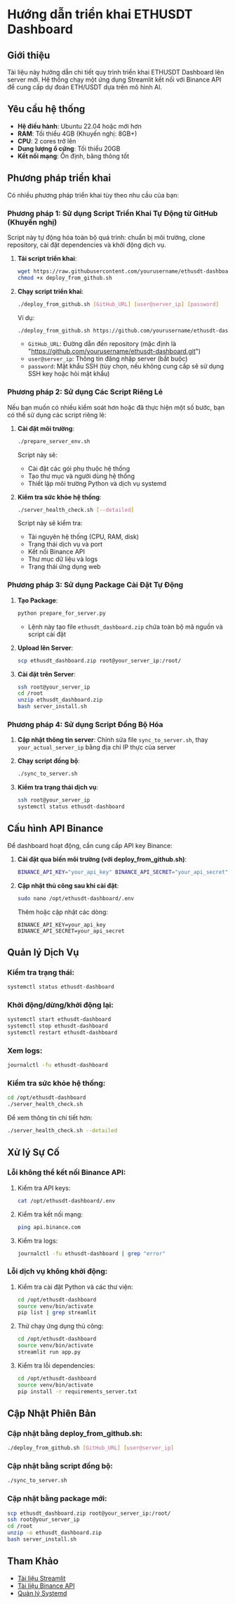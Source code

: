 # Hướng dẫn triển khai ETHUSDT Dashboard

## Giới thiệu

Tài liệu này hướng dẫn chi tiết quy trình triển khai ETHUSDT Dashboard lên server mới. Hệ thống chạy một ứng dụng Streamlit kết nối với Binance API để cung cấp dự đoán ETH/USDT dựa trên mô hình AI.

## Yêu cầu hệ thống

- **Hệ điều hành**: Ubuntu 22.04 hoặc mới hơn
- **RAM**: Tối thiểu 4GB (Khuyến nghị: 8GB+)
- **CPU**: 2 cores trở lên
- **Dung lượng ổ cứng**: Tối thiểu 20GB
- **Kết nối mạng**: Ổn định, băng thông tốt

## Phương pháp triển khai

Có nhiều phương pháp triển khai tùy theo nhu cầu của bạn:

### Phương pháp 1: Sử dụng Script Triển Khai Tự Động từ GitHub (Khuyến nghị)

Script này tự động hóa toàn bộ quá trình: chuẩn bị môi trường, clone repository, cài đặt dependencies và khởi động dịch vụ.

1. **Tải script triển khai**:
   ```bash
   wget https://raw.githubusercontent.com/yourusername/ethusdt-dashboard/main/deploy_from_github.sh
   chmod +x deploy_from_github.sh
   ```

2. **Chạy script triển khai**:
   ```bash
   ./deploy_from_github.sh [GitHub_URL] [user@server_ip] [password]
   ```

   Ví dụ:
   ```bash
   ./deploy_from_github.sh https://github.com/yourusername/ethusdt-dashboard.git root@192.168.1.100 your_password
   ```

   - `GitHub_URL`: Đường dẫn đến repository (mặc định là "https://github.com/yourusername/ethusdt-dashboard.git")
   - `user@server_ip`: Thông tin đăng nhập server (bắt buộc)
   - `password`: Mật khẩu SSH (tùy chọn, nếu không cung cấp sẽ sử dụng SSH key hoặc hỏi mật khẩu)

### Phương pháp 2: Sử dụng Các Script Riêng Lẻ

Nếu bạn muốn có nhiều kiểm soát hơn hoặc đã thực hiện một số bước, bạn có thể sử dụng các script riêng lẻ:

1. **Cài đặt môi trường**:
   ```bash
   ./prepare_server_env.sh
   ```
   Script này sẽ:
   - Cài đặt các gói phụ thuộc hệ thống
   - Tạo thư mục và người dùng hệ thống
   - Thiết lập môi trường Python và dịch vụ systemd

2. **Kiểm tra sức khỏe hệ thống**:
   ```bash
   ./server_health_check.sh [--detailed]
   ```
   Script này sẽ kiểm tra:
   - Tài nguyên hệ thống (CPU, RAM, disk)
   - Trạng thái dịch vụ và port
   - Kết nối Binance API
   - Thư mục dữ liệu và logs
   - Trạng thái ứng dụng web

### Phương pháp 3: Sử dụng Package Cài Đặt Tự Động

1. **Tạo Package**:
   ```bash
   python prepare_for_server.py
   ```
   - Lệnh này tạo file `ethusdt_dashboard.zip` chứa toàn bộ mã nguồn và script cài đặt

2. **Upload lên Server**:
   ```bash
   scp ethusdt_dashboard.zip root@your_server_ip:/root/
   ```

3. **Cài đặt trên Server**:
   ```bash
   ssh root@your_server_ip
   cd /root
   unzip ethusdt_dashboard.zip
   bash server_install.sh
   ```

### Phương pháp 4: Sử dụng Script Đồng Bộ Hóa

1. **Cập nhật thông tin server**:
   Chỉnh sửa file `sync_to_server.sh`, thay `your_actual_server_ip` bằng địa chỉ IP thực của server

2. **Chạy script đồng bộ**:
   ```bash
   ./sync_to_server.sh
   ```

3. **Kiểm tra trạng thái dịch vụ**:
   ```bash
   ssh root@your_server_ip
   systemctl status ethusdt-dashboard
   ```

## Cấu hình API Binance

Để dashboard hoạt động, cần cung cấp API key Binance:

1. **Cài đặt qua biến môi trường (với deploy_from_github.sh)**:
   ```bash
   BINANCE_API_KEY="your_api_key" BINANCE_API_SECRET="your_api_secret" ./deploy_from_github.sh [GitHub_URL] [user@server_ip]
   ```

2. **Cập nhật thủ công sau khi cài đặt**:
   ```bash
   sudo nano /opt/ethusdt-dashboard/.env
   ```
   Thêm hoặc cập nhật các dòng:
   ```
   BINANCE_API_KEY=your_api_key
   BINANCE_API_SECRET=your_api_secret
   ```

## Quản lý Dịch Vụ

### Kiểm tra trạng thái:
```bash
systemctl status ethusdt-dashboard
```

### Khởi động/dừng/khởi động lại:
```bash
systemctl start ethusdt-dashboard
systemctl stop ethusdt-dashboard
systemctl restart ethusdt-dashboard
```

### Xem logs:
```bash
journalctl -fu ethusdt-dashboard
```

### Kiểm tra sức khỏe hệ thống:
```bash
cd /opt/ethusdt-dashboard
./server_health_check.sh
```

Để xem thông tin chi tiết hơn:
```bash
./server_health_check.sh --detailed
```

## Xử lý Sự Cố

### Lỗi không thể kết nối Binance API:

1. Kiểm tra API keys:
   ```bash
   cat /opt/ethusdt-dashboard/.env
   ```

2. Kiểm tra kết nối mạng:
   ```bash
   ping api.binance.com
   ```

3. Kiểm tra logs:
   ```bash
   journalctl -fu ethusdt-dashboard | grep "error"
   ```

### Lỗi dịch vụ không khởi động:

1. Kiểm tra cài đặt Python và các thư viện:
   ```bash
   cd /opt/ethusdt-dashboard
   source venv/bin/activate
   pip list | grep streamlit
   ```

2. Thử chạy ứng dụng thủ công:
   ```bash
   cd /opt/ethusdt-dashboard
   source venv/bin/activate
   streamlit run app.py
   ```

3. Kiểm tra lỗi dependencies:
   ```bash
   cd /opt/ethusdt-dashboard
   source venv/bin/activate
   pip install -r requirements_server.txt
   ```

## Cập Nhật Phiên Bản

### Cập nhật bằng deploy_from_github.sh:
```bash
./deploy_from_github.sh [GitHub_URL] [user@server_ip]
```

### Cập nhật bằng script đồng bộ:
```bash
./sync_to_server.sh
```

### Cập nhật bằng package mới:
```bash
scp ethusdt_dashboard.zip root@your_server_ip:/root/
ssh root@your_server_ip
cd /root
unzip -o ethusdt_dashboard.zip
bash server_install.sh
```

## Tham Khảo

- [Tài liệu Streamlit](https://docs.streamlit.io/)
- [Tài liệu Binance API](https://binance-docs.github.io/apidocs/)
- [Quản lý Systemd](https://www.digitalocean.com/community/tutorials/how-to-use-systemctl-to-manage-systemd-services-and-units)